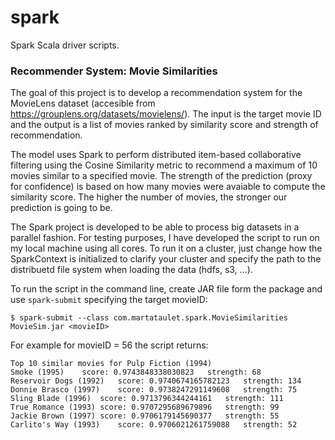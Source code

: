 # spark
Spark Scala driver scripts.

### Recommender System: Movie Similarities
The goal of this project is to develop a recommendation system for the MovieLens dataset (accesible from https://grouplens.org/datasets/movielens/). The input is the target movie ID and the output is a list of movies ranked by similarity score and strength of recommendation.

The model uses Spark to perform distributed item-based collaborative filtering using the Cosine Similarity metric to recommend a maximum of 10 movies similar to a specified movie. The strength of the prediction (proxy for confidence) is based on how many movies were avaiable to compute the similarity score. The higher the number of movies, the stronger our prediction is going to be.

The Spark project is developed to be able to process big datasets in a parallel fashion. For testing purposes, I have developed the script to run on my local machine using all cores. To run it on a cluster, just change how the SparkContext is initialized to clarify your cluster and specify the path to the distribuetd file system when loading the data (hdfs, s3, ...).

To run the script in the command line, create JAR file form the package and use `spark-submit` specifying the target movieID:
```
$ spark-submit --class com.martataulet.spark.MovieSimilarities MovieSim.jar <movieID>
```
For example for movieID = 56 the script returns:
```
Top 10 similar movies for Pulp Fiction (1994)
Smoke (1995)	score: 0.9743848338030823	strength: 68
Reservoir Dogs (1992)	score: 0.9740674165782123	strength: 134
Donnie Brasco (1997)	score: 0.9738247291149608	strength: 75
Sling Blade (1996)	score: 0.9713796344244161	strength: 111
True Romance (1993)	score: 0.9707295689679896	strength: 99
Jackie Brown (1997)	score: 0.9706179145690377	strength: 55
Carlito's Way (1993)	score: 0.9706021261759088	strength: 52
```
